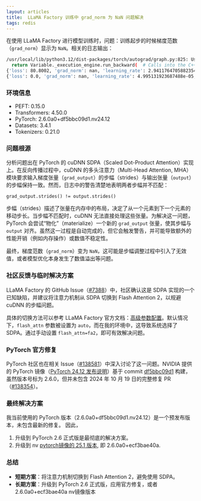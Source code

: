 ```yaml
---
layout: articles
title:  LLaMA Factory 训练中 grad_norm 为 NaN 问题解决
tags: redis
---
```



在使用 LLaMA Factory 进行模型训练时，问题：训练起步的时候梯度范数（`grad_norm`）显示为 `NaN`。相关的日志输出：

```bash
/usr/local/lib/python3.12/dist-packages/torch/autograd/graph.py:825: UserWarning: cuDNN SDPA backward got grad_output.strides() != output.strides(), attempting to materialize a grad_output with matching strides... (Triggered internally at /opt/pytorch/pytorch/aten/src/ATen/native/cudnn/MHA.cpp:674.)
  return Variable._execution_engine.run_backward(  # Calls into the C++ engine to run the backward pass
{'loss': 80.8002, 'grad_norm': nan, 'learning_rate': 2.9411764705882354e-05, 'epoch': 0.18}
{'loss': 0.0, 'grad_norm': nan, 'learning_rate': 4.995131923687488e-05, 'epoch': 0.36}
```

### 环境信息
- PEFT: 0.15.0
- Transformers: 4.50.0
- PyTorch: 2.6.0a0+df5bbc09d1.nv24.12
- Datasets: 3.4.1
- Tokenizers: 0.21.0

### 问题根源
分析问题出在 PyTorch 的 cuDNN SDPA（Scaled Dot-Product Attention）实现上。在反向传播过程中，cuDNN 的多头注意力（Multi-Head Attention, MHA）模块要求输入梯度张量（`grad_output`）的步幅（strides）与输出张量（`output`）的步幅保持一致。然而，日志中的警告清楚地表明两者步幅并不匹配：

```
grad_output.strides() != output.strides()
```

步幅（strides）描述了张量在内存中的布局，决定了从一个元素到下一个元素的移动步长。当步幅不匹配时，cuDNN 无法直接处理这些张量。为解决这一问题，PyTorch 会尝试“物化”（materialize）一个新的 `grad_output` 张量，使其步幅与 `output` 对齐。虽然这一过程是自动完成的，但它会触发警告，并可能导致额外的性能开销（例如内存操作）或数值不稳定性。

最终，梯度范数（`grad_norm`）变为 `NaN`，这可能是步幅调整过程中引入了无效值，或者模型优化本身发生了数值溢出等问题。

### 社区反馈与临时解决方案
LLaMA Factory 的 GitHub Issue（[#7388](https://github.com/hiyouga/LLaMA-Factory/issues/7388)）中，社区确认这是 SDPA 实现的一个已知缺陷，并建议将注意力机制从 SDPA 切换到 Flash Attention 2，以规避 cuDNN 的步幅问题。

具体的切换方法可以参考 LLaMA Factory 官方文档：[高级参数配置](https://llamafactory.readthedocs.io/zh-cn/latest/advanced/arguments.html)。默认情况下，`flash_attn` 参数被设置为 `auto`，而在我的环境中，这导致系统选择了 SDPA。通过手动设置 `flash_attn=fa2`，即可有效解决问题。

### PyTorch 官方修复
PyTorch 社区也在相关 Issue（[#138581](https://github.com/pytorch/pytorch/issues/138581)）中深入讨论了这一问题。NVIDIA 提供的 PyTorch 镜像（[PyTorch 24.12 发布说明](https://docs.nvidia.com/deeplearning/frameworks/pytorch-release-notes/rel-24-12.html)）基于 commit [df5bbc09d1](https://github.com/pytorch/pytorch/commit/df5bbc09d191fff3bdb592c184176e84669a7157) 构建，虽然版本号标为 2.6.0，但并未包含 2024 年 10 月 19 日的完整修复 PR（[#138354](https://github.com/pytorch/pytorch/pull/138354)）。
### 最终解决方案
我当前使用的 PyTorch 版本（2.6.0a0+df5bbc09d1.nv24.12）是一个预发布版本，未包含最新的修复。
因此，
1. 升级到 PyTorch 2.6 正式版是最彻底的解决方案。
2. 升级到 nv [pytorch镜像的 25.1 版本](https://docs.nvidia.com/deeplearning/frameworks/pytorch-release-notes/rel-25-01.html), 即  2.6.0a0+ecf3bae40a.

### 总结
- **短期方案**：将注意力机制切换到 Flash Attention 2，避免使用 SDPA。
- **长期方案**：升级到 PyTorch 2.6 正式版，应用官方修复，或者  2.6.0a0+ecf3bae40a nv镜像版本

